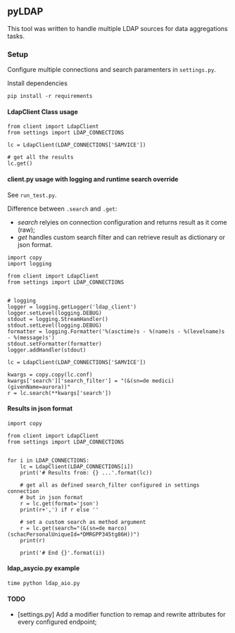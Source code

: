 pyLDAP
-----

This tool was written to handle multiple LDAP sources for data aggregations tasks.


### Setup
Configure multiple connections and search paramenters in `settings.py`.

Install dependencies
````
pip install -r requirements
````

#### LdapClient Class usage
````
from client import LdapClient
from settings import LDAP_CONNECTIONS

lc = LdapClient(LDAP_CONNECTIONS['SAMVICE'])

# get all the results
lc.get()
````

#### client.py usage with logging and runtime search override

See `run_test.py`.

Difference between `.search` and `.get`:
- *search* relyies on connection configuration and returns result as it come (raw);
- *get* handles custom search filter and can retrieve result as dictionary or json format.

````
import copy
import logging

from client import LdapClient
from settings import LDAP_CONNECTIONS


# logging
logger = logging.getLogger('ldap_client')
logger.setLevel(logging.DEBUG)
stdout = logging.StreamHandler()
stdout.setLevel(logging.DEBUG)
formatter = logging.Formatter('%(asctime)s - %(name)s - %(levelname)s - %(message)s')
stdout.setFormatter(formatter)
logger.addHandler(stdout)

lc = LdapClient(LDAP_CONNECTIONS['SAMVICE'])

kwargs = copy.copy(lc.conf)
kwargs['search']['search_filter'] = "(&(sn=de medici)(givenName=aurora))"
r = lc.search(**kwargs['search'])
````

#### Results in json format
````
import copy

from client import LdapClient
from settings import LDAP_CONNECTIONS


for i in LDAP_CONNECTIONS:
    lc = LdapClient(LDAP_CONNECTIONS[i])
    print('# Results from: {} ...'.format(lc))

    # get all as defined search_filter configured in settings connection
    # but in json format
    r = lc.get(format='json')
    print(r+',') if r else ''

    # set a custom search as method argument
    r = lc.get(search="(&(sn=de marco)(schacPersonalUniqueId=*DMRGPP345tg86H))")
    print(r)

    print('# End {}'.format(i))
````

#### ldap_asycio.py example
````
time python ldap_aio.py
````

#### TODO

- [settings.py] Add a modifier function to remap and rewrite attributes for every configured endpoint;
